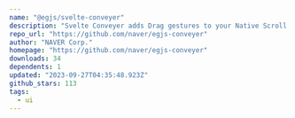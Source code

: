 ```yaml
---
name: "@egjs/svelte-conveyer"
description: "Svelte Conveyer adds Drag gestures to your Native Scroll."
repo_url: "https://github.com/naver/egjs-conveyer"
author: "NAVER Corp."
homepage: "https://github.com/naver/egjs-conveyer"
downloads: 34
dependents: 1
updated: "2023-09-27T04:35:48.923Z"
github_stars: 113
tags: 
  - ui
---
```

